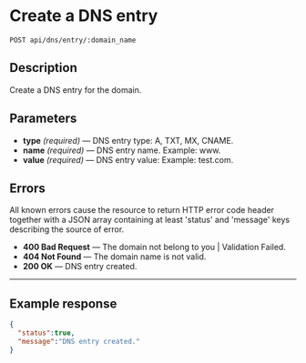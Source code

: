 # Create a DNS entry

    POST api/dns/entry/:domain_name

## Description

Create a DNS entry for the domain.

## Parameters

- **type** _(required)_ — DNS entry type: A, TXT, MX, CNAME.
- **name** _(required)_ — DNS entry name. Example: www.
- **value** _(required)_ — DNS entry value: Example: test.com.

## Errors

All known errors cause the resource to return HTTP error code header together with a JSON array containing at least 'status' and 'message' keys describing the source of error.

- **400 Bad Request** — The domain not belong to you | Validation Failed.
- **404 Not Found** — The domain name is not valid.
- **200 OK** — DNS entry created.

***

## Example response

```json
{
  "status":true,
  "message":"DNS entry created."
}
```
